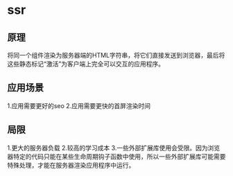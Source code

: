 # ssr

## 原理
将同一个组件渲染为服务器端的HTML字符串，将它们直接发送到浏览器，最后将这些静态标记“激活”为客户端上完全可以交互的应用程序。

## 应用场景
1.应用需要更好的seo
2.应用需要更快的首屏渲染时间

## 局限
1.更大的服务器负载
2.较高的学习成本
3.一些外部扩展库使用会受限。因为浏览器特定的代码只能在某些生命周期钩子函数中使用，所以一些外部扩展库可能需要特殊处理，才能在服务器渲染应用程序中运行。